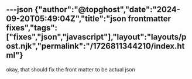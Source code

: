 ---json
{"author":"@topghost","date":"2024-09-20T05:49:04Z","title":"json frontmatter fixes","tags":["fixes","json","javascript"],"layout":"layouts/post.njk","permalink":"/1726811344210/index.html"}
---

okay, that should fix the front matter to be actual json
